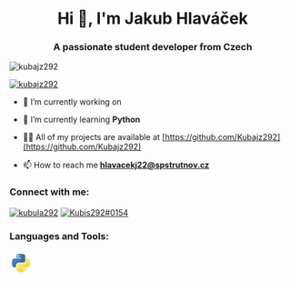 <h1 align="center">Hi 👋, I'm Jakub Hlaváček</h1>
<h3 align="center">A passionate student developer from Czech</h3>

<p align="left"> <img src="https://komarev.com/ghpvc/?username=kubajz292&label=Profile%20views&color=0e75b6&style=flat" alt="kubajz292" /> </p>

<p align="left"> <a href="https://github.com/ryo-ma/github-profile-trophy"><img src="https://github-profile-trophy.vercel.app/?username=kubajz292" alt="kubajz292" /></a> </p>

- 🔭 I’m currently working on 

- 🌱 I’m currently learning **Python**

- 👨‍💻 All of my projects are available at [https://github.com/Kubajz292](https://github.com/Kubajz292)

- 📫 How to reach me **hlavacekj22@spstrutnov.cz**

<h3 align="left">Connect with me:</h3>
<p align="left">
<a href="https://instagram.com/kubula292" target="blank"><img align="center" src="https://raw.githubusercontent.com/rahuldkjain/github-profile-readme-generator/master/src/images/icons/Social/instagram.svg" alt="kubula292" height="30" width="40" /></a>
<a href="https://discord.gg/Kubis292#0154" target="blank"><img align="center" src="https://raw.githubusercontent.com/rahuldkjain/github-profile-readme-generator/master/src/images/icons/Social/discord.svg" alt="Kubis292#0154" height="30" width="40" /></a>
</p>

<h3 align="left">Languages and Tools:</h3>
<p align="left"> <a href="https://www.python.org" target="_blank" rel="noreferrer"> <img src="https://raw.githubusercontent.com/devicons/devicon/master/icons/python/python-original.svg" alt="python" width="40" height="40"/> </a> </p>
